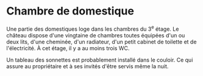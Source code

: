 # Chambre de domestique

Une partie des domestiques loge dans les chambres du 3<sup>e</sup> étage. Le château dispose d'une vingtaine de chambres toutes équipées d'un ou deux lits, d'une cheminée, d'un radiateur, d'un petit cabinet de toilette et de l'électricité. À cet étage, il y a au moins trois WC.

Un tableau des sonnettes est probablement installé dans le couloir. Ce qui assure au propriétaire et à ses invités d'être servis même la nuit.
